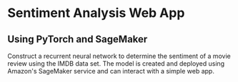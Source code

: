 # Sentiment Analysis Web App
## Using PyTorch and SageMaker

Construct a recurrent neural network to determine the sentiment of a movie review using the IMDB data set. The model is created and deployed using Amazon's SageMaker service and can interact with a simple web app.
